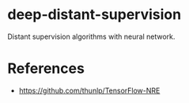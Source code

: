 # deep-distant-supervision
Distant supervision algorithms with neural network.

# References
- https://github.com/thunlp/TensorFlow-NRE
